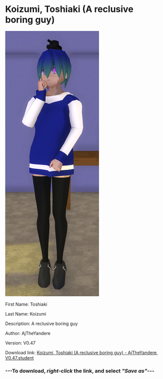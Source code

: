 # Koizumi, Toshiaki (A reclusive boring guy)

<img src = "https://raw.githubusercontent.com/Arbiter1223/Daigaku-Gurashi-Custom-Students/master/Students/Files/Koizumi%2C%20Toshiaki%20(A%20reclusive%20boring%20guy).png">

First Name: Toshiaki

Last Name: Koizumi

Description: A reclusive boring guy

Author: AjTheYandere

Version: V0.47

Download link: <a href="https://raw.githubusercontent.com/Arbiter1223/Daigaku-Gurashi-Custom-Students/master/Students/Files/Koizumi%2C%20Toshiaki%20(A%20reclusive%20boring%20guy)%20-%20AjTheYandere%2C%20V0.47.student">Koizumi, Toshiaki (A reclusive boring guy) - AjTheYandere, V0.47.student</a>

### ---**To download, _right-click_ the link, and select _"Save as"_**---
